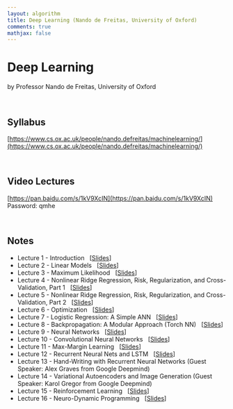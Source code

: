 ```yaml
---
layout: algorithm
title: Deep Learning (Nando de Freitas, University of Oxford)
comments: true
mathjax: false
---
```


# Deep Learning
by Professor Nando de Freitas, University of Oxford

<br>

## Syllabus
[https://www.cs.ox.ac.uk/people/nando.defreitas/machinelearning/](https://www.cs.ox.ac.uk/people/nando.defreitas/machinelearning/)

<br>

## Video Lectures
[https://pan.baidu.com/s/1kV9XcIN](https://pan.baidu.com/s/1kV9XcIN)<br>
Password: qmhe

<br>

## Notes

+ Lecture 1 - Introduction &nbsp;
[[Slides]({{site.baseurl}}/algorithms/machinelearning/course/dl_defreitas/slides/1.pdf)]
+ Lecture 2 - Linear Models &nbsp;
[[Slides]({{site.baseurl}}/algorithms/machinelearning/course/dl_defreitas/slides/2.pdf)]
+ Lecture 3 - Maximum Likelihood &nbsp;
[[Slides]({{site.baseurl}}/algorithms/machinelearning/course/dl_defreitas/slides/3.pdf)]
+ Lecture 4 - Nonlinear Ridge Regression, Risk, Regularization, and Cross-Validation, Part 1 &nbsp;
[[Slides]({{site.baseurl}}/algorithms/machinelearning/course/dl_defreitas/slides/4_5.pdf)]
+ Lecture 5 - Nonlinear Ridge Regression, Risk, Regularization, and Cross-Validation, Part 2 &nbsp;
[[Slides]({{site.baseurl}}/algorithms/machinelearning/course/dl_defreitas/slides/4_5.pdf)]
+ Lecture 6 - Optimization &nbsp;
[[Slides]({{site.baseurl}}/algorithms/machinelearning/course/dl_defreitas/slides/6.pdf)]
+ Lecture 7 - Logistic Regression: A Simple ANN &nbsp;
[[Slides]({{site.baseurl}}/algorithms/machinelearning/course/dl_defreitas/slides/7.pdf)]
+ Lecture 8 - Backpropagation: A Modular Approach (Torch NN) &nbsp;
[[Slides]({{site.baseurl}}/algorithms/machinelearning/course/dl_defreitas/slides/8.pdf)]
+ Lecture 9 - Neural Networks &nbsp;
[[Slides]({{site.baseurl}}/algorithms/machinelearning/course/dl_defreitas/slides/9.pdf)]
+ Lecture 10 - Convolutional Neural Networks &nbsp;
[[Slides]({{site.baseurl}}/algorithms/machinelearning/course/dl_defreitas/slides/10.pdf)]
+ Lecture 11 - Max-Margin Learning &nbsp;
[[Slides]({{site.baseurl}}/algorithms/machinelearning/course/dl_defreitas/slides/11.pdf)]
+ Lecture 12 - Recurrent Neural Nets and LSTM &nbsp;
[[Slides]({{site.baseurl}}/algorithms/machinelearning/course/dl_defreitas/slides/12.pdf)]
+ Lecture 13 - Hand-Writing with Recurrent Neural Networks (Guest Speaker: Alex Graves from Google Deepmind)
+ Lecture 14 - Variational Autoencoders and Image Generation (Guest Speaker: Karol Gregor from Google Deepmind)
+ Lecture 15 - Reinforcement Learning &nbsp;
[[Slides]({{site.baseurl}}/algorithms/machinelearning/course/dl_defreitas/slides/15_16.pdf)]
+ Lecture 16 - Neuro-Dynamic Programming &nbsp;
[[Slides]({{site.baseurl}}/algorithms/machinelearning/course/dl_defreitas/slides/15_16.pdf)]

<br><br>

